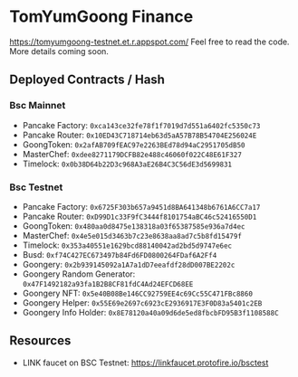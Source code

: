 # TomYumGoong Finance

https://tomyumgoong-testnet.et.r.appspot.com/ Feel free to read the code. More details coming soon.

## Deployed Contracts / Hash

### Bsc Mainnet

- Pancake Factory: `0xca143ce32fe78f1f7019d7d551a6402fc5350c73`
- Pancake Router: `0x10ED43C718714eb63d5aA57B78B54704E256024E`
- GoongToken: `0x2afAB709fEAC97e2263BEd78d94aC2951705dB50`
- MasterChef: `0xdee8271179DCFB82e488c46060f022C48E61F327`
- Timelock: `0x0b38D64b22D3c968A3aE26B4C3C56dE3d5699831`

### Bsc Testnet

- Pancake Factory: `0x6725F303b657a9451d8BA641348b6761A6CC7a17`
- Pancake Router: `0xD99D1c33F9fC3444f8101754aBC46c52416550D1`
- GoongToken: `0x480aa0d8475e138318a03f65387585e936a7d4ec`
- MasterChef: `0x4e5e015d3463b7c23e8638aa8ad7c5b8fd15479f`
- Timelock: `0x353a40551e1629bcd88140042ad2bd5d9747e6ec`
- Busd: `0xf74C427EC673497b84Fd6FD0800264FDaf6A2Ff4`
- Goongery: `0x2b939145092a1A7a1dD7eeafdf28dD007BE2202c`
- Goongery Random Generator: `0x47F1492182a93fa1B2B8CF81fdC4Ad24EFCD68EE`
- Goongery NFT: `0x5e40B08Be146CC92759EE4c69Cc55C471FBc8860`
- Goongery Helper: `0x55E69e2697c6923cE2936917E3F0D83a5401c2EB`
- Goongery Info Holder: `0x8E78120a40a09d6de5ed8fbcbFD95B3f1108588C`

## Resources

- LINK faucet on BSC Testnet: https://linkfaucet.protofire.io/bsctest
